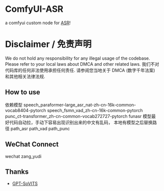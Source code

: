 # ComfyUI-ASR
a comfyui custom node for [ASR](https://github.com/udi0510/asr)!  
 

# Disclaimer  / 免责声明
We do not hold any responsibility for any illegal usage of the codebase. Please refer to your local laws about DMCA and other related laws.
我们不对代码库的任何非法使用承担任何责任. 请参阅您当地关于 DMCA (数字千年法案) 和其他相关法律法规.

 

## How to use
依赖模型
speech_paraformer-large_asr_nat-zh-cn-16k-common-vocab8404-pytorch
speech_fsmn_vad_zh-cn-16k-common-pytorch
punc_ct-transformer_zh-cn-common-vocab272727-pytorch
funasr 模型最好代码自动拉，手动下容易出现识别出来的中文有乱码， 
本地有模型之后替换路径
path_asr
path_vad
path_punc


 
## WeChat  Connect
 wechat  zang_yudi

## Thanks
- [GPT-SoVITS](https://github.com/RVC-Boss/GPT-SoVITS)
